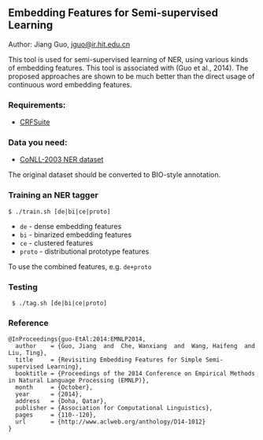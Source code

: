 ## Embedding Features for Semi-supervised Learning
Author: Jiang Guo, jguo@ir.hit.edu.cn

This tool is used for semi-supervised learning of NER,
using various kinds of embedding features. This tool is
associated with (Guo et al., 2014). The proposed approaches
are shown to be much better than the direct usage of
continuous word embedding features.

### Requirements:
* [CRFSuite](https://github.com/chokkan/crfsuite)

### Data you need:
* [CoNLL-2003 NER dataset](http://www.clips.ua.ac.be/conll2003/ner/)

The original dataset should be converted to BIO-style annotation.

### Training an NER tagger

``` $ ./train.sh [de|bi|ce|proto] ```

* ```de``` - dense embedding features
* ```bi``` - binarized embedding features
* ```ce``` - clustered features
* ```proto``` - distributional prototype features

To use the combined features, e.g. ```de+proto```

### Testing

``` $ ./tag.sh [de|bi|ce|proto]```

### Reference

```
@InProceedings{guo-EtAl:2014:EMNLP2014,
  author    = {Guo, Jiang  and  Che, Wanxiang  and  Wang, Haifeng  and  Liu, Ting},
  title     = {Revisiting Embedding Features for Simple Semi-supervised Learning},
  booktitle = {Proceedings of the 2014 Conference on Empirical Methods in Natural Language Processing (EMNLP)},
  month     = {October},
  year      = {2014},
  address   = {Doha, Qatar},
  publisher = {Association for Computational Linguistics},
  pages     = {110--120},
  url       = {http://www.aclweb.org/anthology/D14-1012}
}
```
